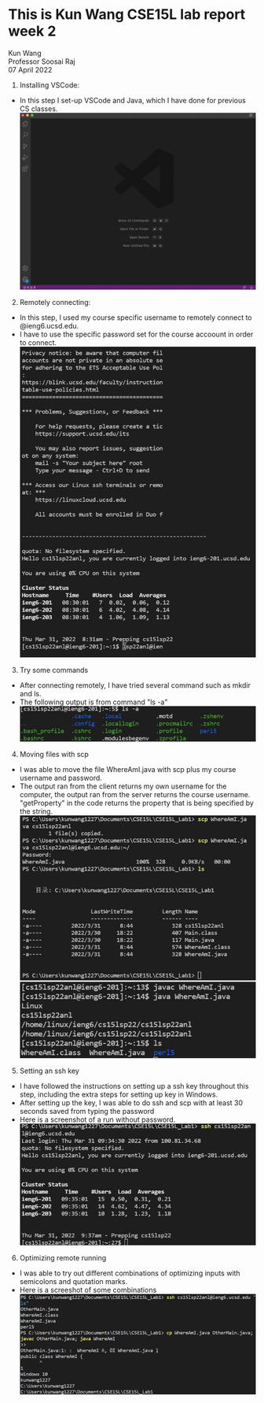 # This is Kun Wang CSE15L lab report week 2
Kun Wang\
Professor Soosai Raj\
07 April 2022

1. Installing VSCode:
- In this step I set-up VSCode and Java, which I have done for previous CS classes.\
![vscode_open](vscode_open.jpg)

2. Remotely connecting:
- In this step, I used my course specific username to remotely connect to @ieng6.ucsd.edu.
- I have to use the specific password set for the course accoount in order to connect.
![remote_connect](remote_connect.jpg)

3. Try some commands
- After connecting remotely, I have tried several command such as mkdir and ls.
- The following output is from command "ls -a"
![try_command](try_command.jpg)

4. Moving files with scp
- I was able to move the file WhereAmI.java with scp plus my course username and password.
- The output ran from the client returns my own username for the computer, the output ran from the server returns the course username.
"getProperty" in the code returns the property that is being specified by the string.
![Move_scp_1](Move_scp_1.jpg)
![Move_scp_2](Move_scp_2.jpg)

5. Setting an ssh key
- I have followed the instructions on setting up a ssh key throughout this step, including the extra steps for setting up key in Windows.
- After setting up the key, I was able to do ssh and scp with at least 30 seconds saved from typing the password
- Here is a screenshot of a run without password.
![Run_key](Run_key.jpg)

6. Optimizing remote running
- I was able to try out different combinations of optimizing inputs with semicolons and quotation marks.
- Here is a screeshot of some combinations
![Optimizing_Run](Optimizing_Run.jpg)
